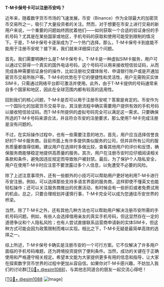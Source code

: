 **T-M卡保号卡可以注册币安吗？**

近年来，随着数字货币市场的飞速发展，币安（Binance）作为全球最大的加密货币交易所之一，吸引了大量投资者的关注。然而，对于想要在币安上进行交易的新用户来说，一个重要的问题始终困扰着他们——如何获取一个合适的验证身份的手机号码？尤其是在某些国家或地区，手机号码的获取和使用可能受到限制的情况下。于是，T-M卡保号卡逐渐成为了一个热门选择。那么，T-M卡保号卡到底能不能用于注册币安呢？接下来，我们就来详细探讨这个问题。

首先，我们需要明确什么是T-M卡保号卡。T-M卡是一种虚拟SIM卡服务，用户可以通过它获得一个真实的国外电话号码，这个号码可以用来接收短信验证码，从而完成各种需要验证身份的操作，比如注册社交媒体账号、申请银行账户或是开通加密货币交易所账户等。T-M卡的优势在于它的便捷性和灵活性，用户无需购买实体SIM卡，只需通过网络平台即可激活并使用。此外，由于T-M卡提供的号码通常来自多个国家和地区，因此在全球范围内都有较高的适用性。

回到我们的核心问题，T-M卡是否可以用于注册币安呢？答案是肯定的。币安作为一个国际化的加密货币交易平台，其注册流程中确实需要用户提供有效的手机号码以接收短信验证码。而T-M卡所提供的虚拟号码完全可以满足这一需求。只要确保所选的T-M卡号码来源合法，并且符合币安的注册要求，那么使用T-M卡完成注册是没有问题的。

不过，在实际操作过程中，也有一些需要注意的地方。首先，用户应当选择信誉良好的T-M卡服务商。目前市面上有许多提供类似服务的公司，但并非所有公司的服务质量都值得信赖。建议用户在选择时多做比较，查看其他用户的评价和反馈，确保服务商能够稳定地提供高质量的服务。其次，用户在注册币安时应仔细阅读相关条款和条件，避免因违反规定而导致账户被封禁。最后，为了保护个人隐私安全，用户在使用T-M卡时应注意不要泄露过多个人信息，以免遭受不必要的风险。

除了上述注意事项外，还有一些额外的小技巧可以帮助用户更好地利用T-M卡进行币安注册。例如，可以选择那些支持多语言界面的服务商，这样即使不懂英文也能轻松操作；还可以关注服务商推出的优惠活动，有时候会有一些折扣或者免费试用的机会。总之，只要合理规划并谨慎行事，T-M卡完全可以成为您通往币安世界的桥梁。

当然，除了T-M卡之外，还有其他几种方法也可以帮助用户解决注册币安所需的手机号码问题。例如，有些人会选择借用亲友的真实手机号码，但这显然存在一定的道德争议和个人隐私风险；也有人尝试直接联系运营商申请新的实体SIM卡，但这种方式可能会因为政策限制而难以实现。相比之下，T-M卡无疑是最简单高效的选择之一。

综上所述，T-M卡保号卡确实是注册币安的一个可行方案。它不仅解决了许多用户面临的手机号码难题，还为跨境投资提供了便利条件。当然，成功的关键在于正确使用和严格遵守相关规定。希望本文能为大家提供更多有用的信息和指导，让大家在探索数字货币世界的过程中更加从容自信。如果你对T-M卡感兴趣，不妨加入我们的讨论群[[TG💪+ @esim1088](https://t.me/s/esim1088)]，与其他志同道合的朋友一起交流心得吧！

[[TG💪+ @esim1088](https://t.me/s/esim1088) ![Image](https://i.postimg.cc/4NQfJmqS/Snipaste-2025-05-13-00-14-12.png)]